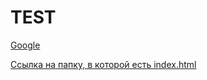 # TEST

 [Google](https://www.google.com/)

 
 [Ссылка на папку, в которой есть index.html](HTML)

 
